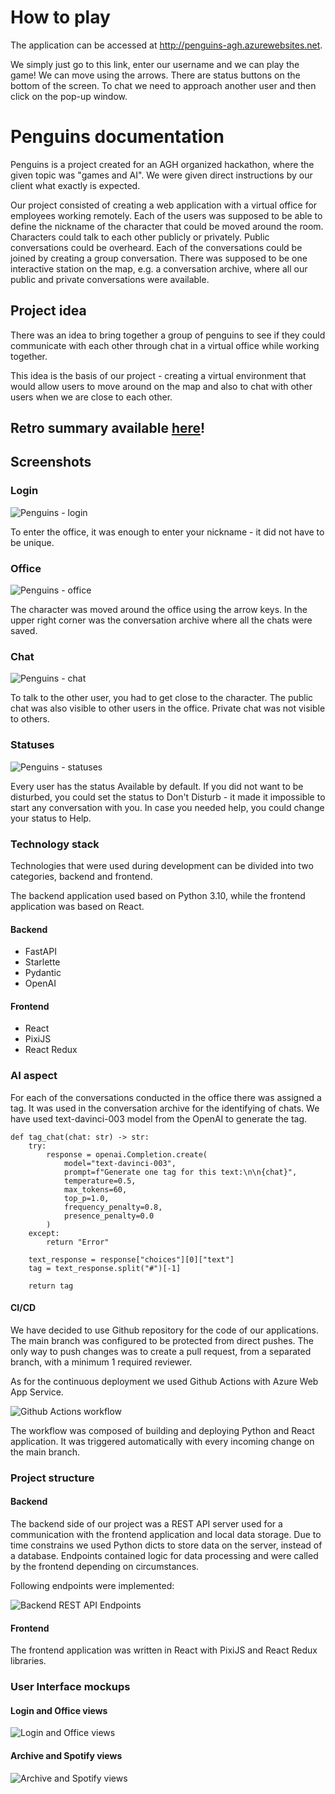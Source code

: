 # How to play

The application can be accessed at http://penguins-agh.azurewebsites.net.

We simply just go to this link, enter our username and we can play the game! We can move using the arrows. There are status buttons on the bottom of the screen. To chat we need to approach another user and then click on the pop-up window.

# Penguins documentation

Penguins is a project created for an AGH organized hackathon, where the given topic was "games and AI". 
We were given direct instructions by our client what exactly is expected.

Our project consisted of creating a web application with a virtual office for employees working remotely. 
Each of the users was supposed to be able to define the nickname of the character that could be moved around the room.
Characters could talk to each other publicly or privately. Public conversations could be overheard. Each of the conversations could be joined by creating a group conversation.
There was supposed to be one interactive station on the map, e.g. a conversation archive, where all our public and private conversations were available.

## Project idea

There was an idea to bring together a group of penguins to see if they could communicate with each other through chat in a virtual office while working together.

This idea is the basis of our project - creating a virtual environment that would allow users to move around on the map and also to chat with other users when we are close to each other.

## Retro summary available [here](https://docs.google.com/document/d/13KgfaAktUGKDpNlLqomJM_HM2gQrgXCGaII5BjkcpSM/edit?usp=sharing)!

## Screenshots

### Login

![Penguins - login](./images/penguins-login.png)

To enter the office, it was enough to enter your nickname - it did not have to be unique.

### Office

![Penguins - office](./images/penguins-office.png)

The character was moved around the office using the arrow keys. In the upper right corner was the conversation archive where all the chats were saved.

### Chat

![Penguins - chat](./images/penguins-chat.png)

To talk to the other user, you had to get close to the character. 
The public chat was also visible to other users in the office. 
Private chat was not visible to others.

### Statuses

![Penguins - statuses](./images/penguins-statuses.png)

Every user has the status Available by default. 
If you did not want to be disturbed, you could set the status to Don't Disturb - it made it impossible to start any conversation with you.
In case you needed help, you could change your status to Help.

### Technology stack

Technologies that were used during development can be divided into two categories, backend and frontend.

The backend application used based on Python 3.10, while the frontend application was based on React.

#### Backend
- FastAPI
- Starlette
- Pydantic
- OpenAI

#### Frontend
- React
- PixiJS
- React Redux

### AI aspect

For each of the conversations conducted in the office there was assigned a tag.
It was used in the conversation archive for the identifying of chats.
We have used text-davinci-003 model from the OpenAI to generate the tag.

```
def tag_chat(chat: str) -> str:
    try:
        response = openai.Completion.create(
            model="text-davinci-003",
            prompt=f"Generate one tag for this text:\n\n{chat}",
            temperature=0.5,
            max_tokens=60,
            top_p=1.0,
            frequency_penalty=0.8,
            presence_penalty=0.0
        )
    except:
        return "Error"

    text_response = response["choices"][0]["text"]
    tag = text_response.split("#")[-1]

    return tag
```

#### CI/CD

We have decided to use Github repository for the code of our applications. 
The main branch was configured to be protected from direct pushes.
The only way to push changes was to create a pull request, from a separated branch, with a minimum 1 required reviewer.

As for the continuous deployment we used Github Actions with Azure Web App Service.

![Github Actions workflow](./images/github_actions_workflow.png)

The workflow was composed of building and deploying Python and React application. 
It was triggered automatically with every incoming change on the main branch.

### Project structure

#### Backend

The backend side of our project was a REST API server used for a communication with the frontend application and local data storage.
Due to time constrains we used Python dicts to store data on the server, instead of a database.
Endpoints contained logic for data processing and were called by the frontend depending on circumstances.

Following endpoints were implemented:

![Backend REST API Endpoints](./images/backend-endpoints.png)

#### Frontend

The frontend application was written in React with PixiJS and React Redux libraries.

### User Interface mockups

#### Login and Office views

![Login and Office views](./images/mockup_login_office.png)

#### Archive and Spotify views

![Archive and Spotify views](./images/mockup_archive_spotify.png)
